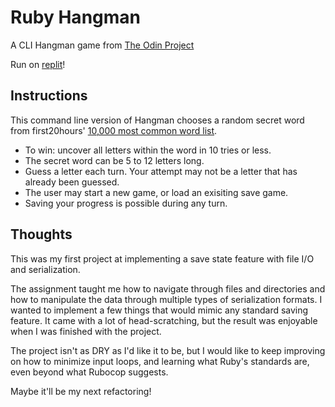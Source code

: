 # Ruby Hangman
A CLI Hangman game from [The Odin Project](https://www.theodinproject.com/lessons/ruby-hangman)

Run on [replit](https://replit.com/@KenTohara/rubyHangman)!

## Instructions

This command line version of Hangman chooses a random secret word from first20hours' [10,000 most common word list](https://github.com/first20hours/google-10000-english).

* To win: uncover all letters within the word in 10 tries or less.
* The secret word can be 5 to 12 letters long.
* Guess a letter each turn. Your attempt may not be a letter that has already been guessed.
* The user may start a new game, or load an exisiting save game.
* Saving your progress is possible during any turn.

## Thoughts

This was my first project at implementing a save state feature with file I/O and serialization.

The assignment taught me how to navigate through files and directories and how to manipulate the data through multiple types of serialization formats. I wanted to implement a few things that would mimic any standard saving feature. It came with a lot of head-scratching, but the result was enjoyable when I was finished with the project.

The project isn't as DRY as I'd like it to be, but I would like to keep improving on how to minimize input loops, and learning what Ruby's standards are, even beyond what Rubocop suggests.

Maybe it'll be my next refactoring!